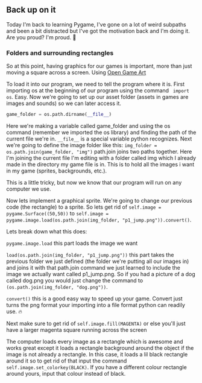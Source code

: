 ## Back up on it

Today I'm back to learning Pygame, I've gone on a lot of weird subpaths and been a bit distracted but I've got the motivation back and I'm doing it.
Are you proud? I'm proud. :cookie:

### Folders and surrounding rectangles
So at this point, having graphics for our games is important, more than just moving a square across a screen. Using [Open Game Art](http://opengameart.org/)

To load it into our program, we need to tell the program where it is. First importing os at the beginning of our program using the command ` import os`. Easy. Now we're going to set up our asset folder (assets in games are images and sounds) so we can later access it.

```python
game_folder = os.path.dirname(__file__)
```

Here we're making a variable called game_folder and using the os command (remember we imported the os library) and finding the path of the current file we're in. ` __file__ ` is a special variable python recognizes. Next we're going to define the image folder like this: `img_folder = os.path.join(game_folder, "img")` path.join joins two paths together. Here I'm joining the current file I'm editing with a folder called img which I already made in the directory my game file is in. This is to hold all the images i want in my game (sprites, backgrounds, etc.).

This is a little tricky, but now we know that our program will run on any computer we use.

Now lets implement a graphical sprite. We're going to change our previous code (the rectangle) to a sprite. So lets get rid of `self.image = pygame.Surface((50,50))` to `self.image = pygame.image.load(os.path.join(img_folder, "p1_jump.png")).convert()`.

Lets break down what this does:

`pygame.image.load` this part loads the image we want

`load(os.path.join(img_folder, "p1_jump.png"))` this part takes the previous folder we just defined (the folder we're putting all our images in) and joins it with that path.join command we just learned to include the image we actually want called p1_jump.png. So if you had a picture of a dog called dog.png you would just change the command to `(os.path.join(img_folder, "dog.png"))`. 

`convert()` this is a good easy way to speed up your game. Convert just turns the png format your importing into a file format python can readily use. :fire:

Next make sure to get rid of `self.image.fill(MAGENTA)` or else you'll just have a larger magenta square running across the screen

The computer loads every image as a rectangle which is awesome and works great except it loads a rectangle background around the object if the image is not already a rectangle. In this case, it loads a lil black rectangle around it so to get rid of that input the command ```self.image.set_colorkey(BLACK)```. If you have a different colour rectangle around yours, input that colour instead of black.



